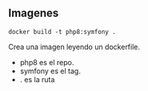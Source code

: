## Imagenes

```
docker build -t php8:symfony .
```
Crea una imagen leyendo un dockerfile.
- php8 es el repo.
- symfony es el tag.
- . es la ruta